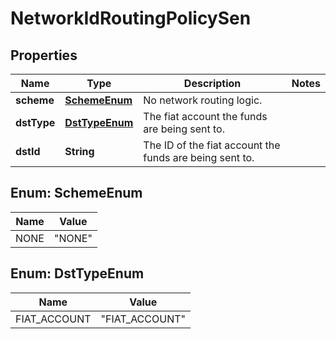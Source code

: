 

# NetworkIdRoutingPolicySen


## Properties

| Name | Type | Description | Notes |
|------------ | ------------- | ------------- | -------------|
|**scheme** | [**SchemeEnum**](#SchemeEnum) | No network routing logic. |  |
|**dstType** | [**DstTypeEnum**](#DstTypeEnum) | The fiat account the funds are being sent to. |  |
|**dstId** | **String** | The ID of the fiat account the funds are being sent to. |  |



## Enum: SchemeEnum

| Name | Value |
|---- | -----|
| NONE | &quot;NONE&quot; |



## Enum: DstTypeEnum

| Name | Value |
|---- | -----|
| FIAT_ACCOUNT | &quot;FIAT_ACCOUNT&quot; |



